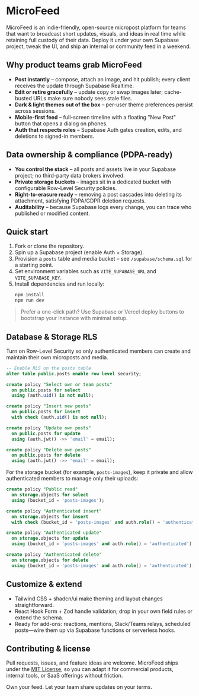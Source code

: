# MicroFeed

MicroFeed is an indie-friendly, open-source micropost platform for teams that want to broadcast short updates, visuals, and ideas in real time while retaining full custody of their data. Deploy it under your own Supabase project, tweak the UI, and ship an internal or community feed in a weekend.

## Why product teams grab MicroFeed
- **Post instantly** – compose, attach an image, and hit publish; every client receives the update through Supabase Realtime.
- **Edit or retire gracefully** – update copy or swap images later; cache-busted URLs make sure nobody sees stale files.
- **Dark & light themes out of the box** – per-user theme preferences persist across sessions.
- **Mobile-first feed** – full-screen timeline with a floating "New Post" button that opens a dialog on phones.
- **Auth that respects roles** – Supabase Auth gates creation, edits, and deletions to signed-in members.

## Data ownership & compliance (PDPA-ready)
- **You control the stack** – all posts and assets live in your Supabase project; no third-party data brokers involved.
- **Private storage buckets** – images sit in a dedicated bucket with configurable Row-Level Security policies.
- **Right-to-erasure ready** – removing a post cascades into deleting its attachment, satisfying PDPA/GDPR deletion requests.
- **Auditability** – because Supabase logs every change, you can trace who published or modified content.

## Quick start
1. Fork or clone the repository.
2. Spin up a Supabase project (enable Auth + Storage).
3. Provision a `posts` table and media bucket – see `/supabase/schema.sql` for a starting point.
4. Set environment variables such as `VITE_SUPABASE_URL` and `VITE_SUPABASE_KEY`.
5. Install dependencies and run locally:
   ```bash
   npm install
   npm run dev
   ```

> Prefer a one-click path? Use Supabase or Vercel deploy buttons to bootstrap your instance with minimal setup.

## Database & Storage RLS
Turn on Row-Level Security so only authenticated members can create and maintain their own microposts and media.

```sql
-- Enable RLS on the posts table
alter table public.posts enable row level security;

create policy "Select own or team posts"
  on public.posts for select
  using (auth.uid() is not null);

create policy "Insert new posts"
  on public.posts for insert
  with check (auth.uid() is not null);

create policy "Update own posts"
  on public.posts for update
  using (auth.jwt() ->> 'email' = email);

create policy "Delete own posts"
  on public.posts for delete
  using (auth.jwt() ->> 'email' = email);
```

For the storage bucket (for example, `posts-images`), keep it private and allow authenticated members to manage only their uploads:

```sql
create policy "Public read"
  on storage.objects for select
  using (bucket_id = 'posts-images');

create policy "Authenticated insert"
  on storage.objects for insert
  with check (bucket_id = 'posts-images' and auth.role() = 'authenticated');

create policy "Authenticated update"
  on storage.objects for update
  using (bucket_id = 'posts-images' and auth.role() = 'authenticated');

create policy "Authenticated delete"
  on storage.objects for delete
  using (bucket_id = 'posts-images' and auth.role() = 'authenticated');
```

## Customize & extend
- Tailwind CSS + shadcn/ui make theming and layout changes straightforward.
- React Hook Form + Zod handle validation; drop in your own field rules or extend the schema.
- Ready for add-ons: reactions, mentions, Slack/Teams relays, scheduled posts—wire them up via Supabase functions or serverless hooks.

## Contributing & license
Pull requests, issues, and feature ideas are welcome. MicroFeed ships under the [MIT License](./LICENSE), so you can adapt it for commercial products, internal tools, or SaaS offerings without friction.

Own your feed. Let your team share updates on your terms.
